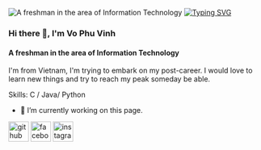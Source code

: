 ![A freshman in the area of Information Technology](https://w.wallhaven.cc/full/j3/wallhaven-j355oy.jpg)
[![Typing SVG](https://readme-typing-svg.herokuapp.com?width=610&height=110&lines=%22Light+from+here+shall+illuminate+the+entire+universe%22;Mission%2C+Vision%2C+Quality+Policy)](https://git.io/typing-svg)
### Hi there 👋, I'm Vo Phu Vinh
#### A freshman in the area of Information Technology
I'm from Vietnam, I'm trying to embark on my post-career. I would love to learn new things and try to reach my peak someday be able.


Skills: C / Java/ Python

- 🔭 I’m currently working on this page. 

[<img src='https://cdn.jsdelivr.net/npm/simple-icons@3.0.1/icons/github.svg' alt='github' height='40'>](https://github.com/Killasneverdie)  [<img src='https://cdn.jsdelivr.net/npm/simple-icons@3.0.1/icons/facebook.svg' alt='facebook' height='40'>](https://www.facebook.com/vinh.vophu.1)  [<img src='https://cdn.jsdelivr.net/npm/simple-icons@3.0.1/icons/instagram.svg' alt='instagram' height='40'>](https://www.instagram.com/vophu_v/)  




